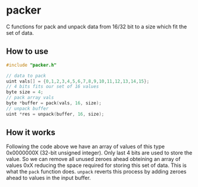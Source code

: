 # packer
C functions for pack and unpack data from 16/32 bit to a size which fit the set of data.

## How to use
```c
#include "packer.h"

// data to pack
uint vals[] = {0,1,2,3,4,5,6,7,8,9,10,11,12,13,14,15};
// 4 bits fits our set of 16 values
byte size = 4;
// pack array vals
byte *buffer = pack(vals, 16, size);
// unpack buffer
uint *res = unpack(buffer, 16, size);
```

## How it works
Following the code above we have an array of values of this type 0x0000000X (32-bit unsigned integer). Only last 4 bits are used to store the value. So we can remove all unused zeroes ahead obteining an array of values 0xX reducing the space required for storing this set of data. This is what the `pack` function does. `unpack` reverts this process by adding zeroes ahead to values in the input buffer.
